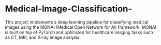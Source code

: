 # Medical-Image-Classification-
This project implements a deep learning pipeline for classifying medical images using the MONAI (Medical Open Network for AI) framework. MONAI is built on top of PyTorch and optimized for healthcare imaging tasks such as CT, MRI, and X-ray image analysis.
